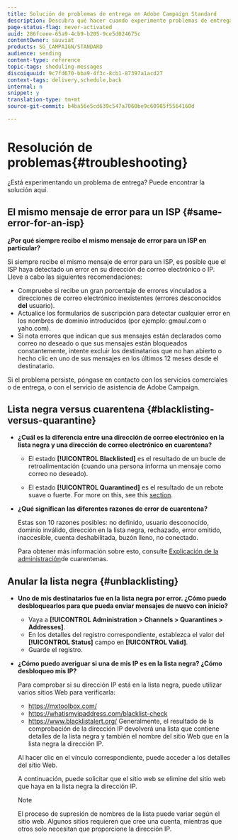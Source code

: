 ```yaml
---
title: Solución de problemas de entrega en Adobe Campaign Standard
description: Descubra qué hacer cuando experimente problemas de entrega con Adobe Campaign Standard.
page-status-flag: never-activated
uuid: 286fceee-65a9-4cb9-b205-9ce5d024675c
contentOwner: sauviat
products: SG_CAMPAIGN/STANDARD
audience: sending
content-type: reference
topic-tags: sheduling-messages
discoiquuid: 9c7fd670-bba9-4f3c-8cb1-87397a1acd27
context-tags: delivery,schedule,back
internal: n
snippet: y
translation-type: tm+mt
source-git-commit: b4ba56e5cd639c547a7060be9c60985f5564160d

---
```



# Resolución de problemas{#troubleshooting}

¿Está experimentando un problema de entrega? Puede encontrar la solución aquí.

## El mismo mensaje de error para un ISP {#same-error-for-an-isp}

**¿Por qué siempre recibo el mismo mensaje de error para un ISP en particular?**

Si siempre recibe el mismo mensaje de error para un ISP, es posible que el ISP haya detectado un error en su dirección de correo electrónico o IP. Lleve a cabo las siguientes recomendaciones:
* Compruebe si recibe un gran porcentaje de errores vinculados a direcciones de correo electrónico inexistentes (errores desconocidos **del** usuario).
* Actualice los formularios de suscripción para detectar cualquier error en los nombres de dominio introducidos (por ejemplo: gmaul.com o yaho.com).
* Si nota errores que indican que sus mensajes están declarados como correo no deseado o que sus mensajes están bloqueados constantemente, intente excluir los destinatarios que no han abierto o hecho clic en uno de sus mensajes en los últimos 12 meses desde el destinatario.

Si el problema persiste, póngase en contacto con los servicios comerciales o de entrega, o con el servicio de asistencia de Adobe Campaign.

## Lista negra versus cuarentena {#blacklisting-versus-quarantine}

* **¿Cuál es la diferencia entre una dirección de correo electrónico en la lista negra y una dirección de correo electrónico en cuarentena?**

   * El estado **[!UICONTROL Blacklisted]** es el resultado de un bucle de retroalimentación (cuando una persona informa un mensaje como correo no deseado).

   * El estado **[!UICONTROL Quarantined]** es el resultado de un rebote suave o fuerte. For more on this, see this [section](../../sending/using/understanding-quarantine-management.md).

* **¿Qué significan las diferentes razones de error de cuarentena?**

   Estas son 10 razones posibles: no definido, usuario desconocido, dominio inválido, dirección en la lista negra, rechazado, error omitido, inaccesible, cuenta deshabilitada, buzón lleno, no conectado.

   Para obtener más información sobre esto, consulte [Explicación de la administración](../../sending/using/understanding-quarantine-management.md)de cuarentenas.

## Anular la lista negra {#unblacklisting}

* **Uno de mis destinatarios fue en la lista negra por error. ¿Cómo puedo desbloquearlos para que pueda enviar mensajes de nuevo con inicio?**

   * Vaya a **[!UICONTROL Administration > Channels > Quarantines > Addresses]**.
   * En los detalles del registro correspondiente, establezca el valor del **[!UICONTROL Status]** campo en **[!UICONTROL Valid]**.
   * Guarde el registro.

* **¿Cómo puedo averiguar si una de mis IP es en la lista negra? ¿Cómo desbloqueo mis IP?**

   Para comprobar si su dirección IP está en la lista negra, puede utilizar varios sitios Web para verificarla:
   * https://mxtoolbox.com/
   * https://whatismyipaddress.com/blacklist-check
   * https://www.blacklistalert.org/
   Generalmente, el resultado de la comprobación de la dirección IP devolverá una lista que contiene detalles de la lista negra y también el nombre del sitio Web que en la lista negra la dirección IP.

   Al hacer clic en el vínculo correspondiente, puede acceder a los detalles del sitio Web.

   A continuación, puede solicitar que el sitio web se elimine del sitio web que haya en la lista negra la dirección IP.

   >[!NOTE]
   >
   >El proceso de supresión de nombres de la lista puede variar según el sitio web. Algunos sitios requieren que cree una cuenta, mientras que otros solo necesitan que proporcione la dirección IP.
